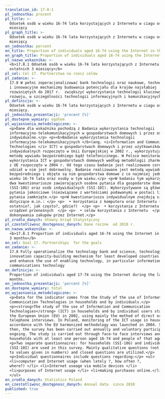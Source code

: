 ```yaml
---
translation_id: 17-8-1
pl_jednostka: procent
pl_title: >-
  Odsetek osób w wieku 16-74 lata korzystających z Internetu w ciagu ostatnich 3
  miesięcy
pl_graph_title: >-
  Odsetek osób w wieku 16-74 lata korzystających z Internetu w ciagu ostatnich 3
  miesięcy
en_jednostka: percent
en_title: Proportion of individuals aged 16-74 using the Internet in the last 3 months
en_graph_title: Proportion of individuals aged 16-74 using the Internet in the last 3 months
pl_nazwa_wskaznika: >-
  <b>17.8.1 Odsetek osób w wieku 16-74 lata korzystających z Internetu w ciagu
  ostatnich 3 miesięcy</b>
pl_cel: Cel 17. Partnerstwa na rzecz celów
pl_zadanie: >-
  17.8 W pełni zoperacjonalizować bank technologii oraz naukowe, technologiczne
  i innowacyjne mechanizmy budowania potencjału dla krajów najsłabiej
  rozwiniętych do 2017 r.  zwiększyć wykorzystanie technologii kluczowych dla
  rozwoju, w szczególności technologii informacyjnych i komunikacyjnych
pl_definicja: >-
  Odsetek osób w wieku 16-74 lata korzystających z Internetu w ciagu ostatnich 3
  miesięcy.
pl_jednostka_prezentacji: 'procent [%]'
pl_dostepne_wymiary: ogółem
pl_wyjasnienia_metodologiczne: >-
  <p>Dane dla wskaźnika pochodzą z Badania wykorzystania technologii
  informacyjno-telekomunikacyjnych w gospodarstwach domowych i przez osoby
  indywidualne.</p> <p><b>Badanie wykorzystania technologii
  informacyjno-telekomunikacyjnych </b>(ang. <i>Information and Communication
  Technologies </i> ICT) w gospodarstwach domowych i przez użytkowników
  indywidualnych rozpoczęto w Unii Europejskiej w 2002 r., wykorzystując głównie
  metodę wywiadu bezpośredniego bądź telefonicznego. W Polsce monitorowanie
  wykorzystania ICT w gospodarstwach domowych według metodologii zharmonizowanej
  z UE rozpoczęto w 2004 r. Od tego czasu badanie jest realizowane corocznie, a
  udział w nim jest dobrowolny. Badanie realizowane jest metodą wywiadu
  bezpośredniego i objęte są nim gospodarstwa domowe z co najmniej jedną osobą w
  wieku 16-74 lata oraz osoby w tym wieku.</p> <p>W badaniu tym wykorzystuje się
  dwa kwestionariusze zawierających osobne pytania dla gospodarstw domowych
  (SSI-10G) oraz osób indywidualnych (SSI-10I). Wykorzystywane są głównie
  pytania jakościowe (niezwiązane z wartościami podawanymi w postaci liczb) oraz
  pytania zamknięte.</p> <p>W kwestionariuszu indywidualnym znajdują się pytania
  dotyczące m.in.: </p> <p>  • korzystania z komputera oraz Internetu (kiedy
  ostatnio?, jak często?, gdzie?)  </p> <p>  • korzystania z Internetu za pomocą
  urządzeń przenośnych  </p> <p>  • celów korzystania z Internetu  </p> <p>  •
  dokonywania zakupów przez Internet.</p>
pl_zrodlo_danych: Główny Urząd Statystyczny
pl_czestotliwosc_dostępnosc_danych: Dane roczne  od 2010 r.
en_nazwa_wskaznika: >-
  <b>17.8.1 Proportion of individuals aged 16-74 using the Internet in the last
  3 months</b>
en_cel: Goal 17. Partnerships  for the goals
en_zadanie: >-
  17.8 Fully operationalize the technology bank and science, technology and
  innovation capacity-building mechanism for least developed countries by 2017
  and enhance the use of enabling technology, in particular information and
  communications technology
en_definicja: >-
  Proportion of individuals aged 17-74 using the Internet during the last 3
  months.
en_jednostka_prezentacji: 'percent [%]'
en_dostepne_wymiary: total
en_wyjasnienia_metodologiczne: >-
  <p>Data for the indicator comes from the Study of the use of Information and
  Communication Technologies in households and by individuals.</p>
  <p><strong>The study of the use of Information and Communication
  Technologies</strong> (ICT) in households and by individual users started in
  the European Union (EU) in 2002, using mainly the method of direct or
  telephone interviews. In Poland, monitoring of the ICT usage in households in
  accordance with the EU harmonized methodology was launched in 2004. Since
  then, the survey has been carried out annually and voluntary participation is
  ongoing. The study is carried out through face-to face interviews and includes
  households with at least one person aged 16-74 and people of that age.</p>
  <p>Two separate questionnaires: for households (SSI-10G) and individuals:
  (SSI-10I) are used in this survey. Mainly qualitative questions (not related
  to values given in numbers) and closed questions are utilized.</p>
  <p>Individual questionnaires include questions regarding:</p> <ul>
  <li>computer and Internet usage (when lately ?, how often ?,
  where?) </li> <li>Internet useage via mobile devices </li>
  <li>purposes of Internet usage </li> <li>making purchases online.</li>
  </ul>
en_zrodlo_danych: Statistics Poland
en_czestotliwosc_dostępnosc_danych: Annual data  since 2010
published: true
---
```

